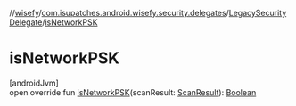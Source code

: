 //[wisefy](../../../index.md)/[com.isupatches.android.wisefy.security.delegates](../index.md)/[LegacySecurityDelegate](index.md)/[isNetworkPSK](is-network-p-s-k.md)

# isNetworkPSK

[androidJvm]\
open override fun [isNetworkPSK](is-network-p-s-k.md)(scanResult: [ScanResult](https://developer.android.com/reference/kotlin/android/net/wifi/ScanResult.html)): [Boolean](https://kotlinlang.org/api/latest/jvm/stdlib/kotlin/-boolean/index.html)
